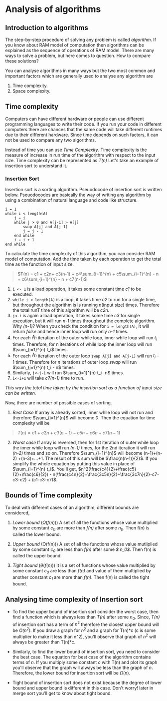 # Analysis of algorithms

## Introduction to algorithms

The step-by-step procedure of solving any problem is called *algorithm*. If you know about RAM model of computation then algorithms can be explained as the sequence of operations of RAM model.
There are many ways to solve a problem, but here comes to question.
How to compare these solutions?

You can analyse algorithms in many ways but the two most common and important factors which are generally used to analyse any algorithm are
1) Time complexity.
2) Space complexity.

## Time complexity

Computers can have different hardware or people can use different programming languages to write their code. If you run your code in different computers there are chances that the same code will take different runtimes due to their different hardware. Since time depends on such factors, it can not be used to compare any two algorithms.

Instead of time you can use *Time Complexity*. Time complexity is the measure of increase in run time of the algorithm with respect to the input size.
Time complexity can be represented as *T(n)*
Let's take an example of insertion sort to understand it.

### Insertion Sort

Insertion sort is a sorting algorithm. Pseuodocode of insertion sort is written below. Pseuodocodes are basically the way of writing any algorithm by using a combination of natural language and code like structure.

```
i ← 1
while i < length(A)
    j ← i
    while j > 0 and A[j-1] > A[j]
        swap A[j] and A[j-1]
        j ← j - 1
    end while
    i ← i + 1
end while
```

To calculate the time complexity of this algorithm, you can consider RAM model of computation. Add the time taken by each operation to get the total time as the function of input size.

> $T(n) = c1 + c2n+ c3(n-1) + c4\sum_{i=1}^{n} + c5\sum_{i=1}^{n} - n + c6\sum_{i=1}^{n} - n + c7(n-1)$ 

1) `i <- 1` is a load operation, it takes some constant time *c1* to be executed.
2) `while i < length(A)` is a loop, it takes time *c2* to run for a single time, but throughout the algorithm is is running *n*(input size) times. Therefore the total runT time of this algorithm will be *c2n*.
3) `j<-i` is again a load operation, it takes some time *c3* for single execution, but it will run *n-1* times throughout the complete algorithm. Why *(n-1)*?
When you check the condition for `i = length(A)`, it will return *false* and hence inner loop will run only *n-1* times.
4) For each $i^th$ iteration of the outer while loop, inner while loop will run $t_i$ times. Therefore, for n iterations of while loop the inner loop will run $\sum_{i=1}^{n} t_i$ times.
5) For each $i^th$ iteration of the outer loop `swap A[j] and A[j-1]` will run $t_i-1$ times. Therefore for *n* iterations of outer loop *swap* will run $\sum_{i=1}^{n} t_i - n$ times.
6) Similarly, `j<-j-1` will run $\sum_{i=1}^{n} t_i -n$ times.
7) `i<-i+1` will take *c7(n-1)* time to run.

*This way the total time taken by the insertion sort as a function of input size can be written.*

Now, there are number of possible cases of sorting.

1) *Best Case* 
If array is already sorted, inner while loop will not run and therefore $\sum_{i=1}^{n}$ will become *0*. Then the equation for time complexity will be
> $T(n) = c1 + c2n + c3(n-1) - c5n - c6n + c7(n-1)$

2) *Worst case* 
If array is reversed, then for 1st iteration of outer while loop the inner while loop will run *(n-1)* times, for the 2nd iteration it will run *(n-2)* times and so on.
Therefore $\sum_{i=1}^{n}$ will become (n-1)+(n-2) +(n-3)+...+1. The result of this sum will be $\frac{n(n-1)}{2}$.
If you simplify the whole equation by putting this value in place of $\sum_{i=1}^{n} t_i$. You'll get,
$n^2(\frac{c4}{2}+\frac{c5}{2}+\frac{c6}{2}) - n(\frac{c4n}{2}+\frac{3c5n}{2}+\frac{3c7n}{2}-c7-c3-c2) + (c1-c3-c7)$.


## Bounds of Time complexity

To deal with different cases of an algorithm, different bounds are considered,

1) *Lower bound* ($\Omega(f(n))$)
A set of all the functions whose value multiplied by some constant *$c_0$* are more than *f(n)* after some *$n_0$*. Then f(n) is called the lower bound.

2) *Upper bound* (O(f(n)))
A set of all the functions whose value mutliplied by some constant *$c_0$* are less than *f(n)* after some *$ n_0$*. Then f(n) is called the upper bound.
    
3) *Tight bound* ($\theta(f(n))$)
It is a set of functions whose value multiplied by some constant *$c_0$* are less than *f(n)* and value of them multiplied by another constant *$c_1$* are more than *f(n)*. Then f(n) is called the tight bound.


## Analysing time complexity of Insertion sort

- To find the upper bound of insertion sort consider the worst case, then find a function which is always less than *T(n)* after some $n_0$.
Since, *T(n)* of insertion sort has a term of $n^2$ therefore the closest upper bound will be *O($n^2$)*. If you draw a graph for $n^2$ and a graph for T(n)*c (c is some multiplier to make it less than n^2), you'll observe that graph of $n^2$ will always be greater than T(n)*c.

- Similarly, to find the lower bound of insertion sort, you need to consider the best case. The equation for best case of the algorithm contains terms of *n*. If you multiply some constant *c* with T(n) and plot its graph you'll observe that the graph will always be less than the graph of *n*.
Therefore, the lower bound for insertion sort will be $\Omega(n)$.

- Tight bound of insertion sort does not exist because the degree of lower bound and upper bound is different in this case. Don't worry! later in merge sort you'll get to know about tight bound.















 
 









